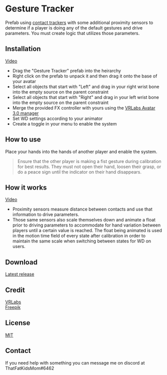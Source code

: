 # Gesture Tracker

Prefab using [contact trackers](https://github.com/VRLabs/Contact-Tracker) with some additional proximity sensors to determine if a player is doing any of the default gestures and drive parameters. You must create logic that utilizes those parameters.

## **Installation**
[Video](https://youtu.be/cCnQug_tGXs)

- Drag the "Gesture Tracker" prefab into the heirarchy  
- Right click on the prefab to unpack it and then drag it onto the base of your avatar  
- Select all objects that start with "Left" and drag in your right wrist bone into the empty source on the parent constraint  
- Select all objects that start with "Right" and drag in your left wrist bone into the empty source on the parent constraint  
- Merge the provided FX controller with yours using the [VRLabs Avatar 3.0 manager](https://github.com/VRLabs/Avatars-3.0-Manager)  
- Set WD settings according to your animator  
- Create a toggle in your menu to enable the system   

## **How to use**
Place your hands into the hands of another player and enable the system.  
>Ensure that the other player is making a fist gesture during calibration for best results. They must not open their hand, loosen their grasp, or do a peace sign until the indicator on their hand disappears. 

## **How it works**
[Video](https://youtu.be/nHF9PCH_r78)
-  Proximity sensors measure distance between contacts and use that information to drive parameters.
-  Those same sensors also scale themselves down and animate a float prior to driving parameters to accommodate for hand variation between players until a certain value is reached. The float being animated is used in the motion time field of every state after calibration in order to maintain the same scale when switching between states for WD on users.

## **Download**
[Latest release](https://github.com/ThatFatKidsMom/Gesture-Tracker/releases/tag/1.0.0)

## **Credit**
[VRLabs](https://github.com/VRLabs)  
[Freepik](https://www.flaticon.com/authors/freepik)

## **License**
[MIT](https://github.com/ThatFatKidsMom/Gesture-Tracker/blob/main/LICENSE)

## **Contact**
If you need help with something you can message me on discord at ThatFatKidsMom#6462
